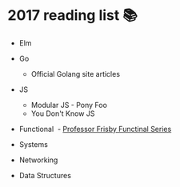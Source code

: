 # 2017 reading list :books:

- Elm

- Go
  - Official Golang site articles

- JS
  - Modular JS - Pony Foo
  - You Don't Know JS

- Functional
  - [Professor Frisby Functinal Series](https://github.com/MostlyAdequate/mostly-adequate-guide)
  
 - Systems

- Networking

- Data Structures

